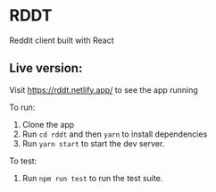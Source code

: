 # RDDT
Reddit client built with React

## Live version:
Visit https://rddt.netlify.app/ to see the app running

To run:
1. Clone the app
2. Run `cd rddt` and then `yarn` to install dependencies
3. Run `yarn start` to start the dev server.

To test:
1. Run `npm run test` to run the test suite.
